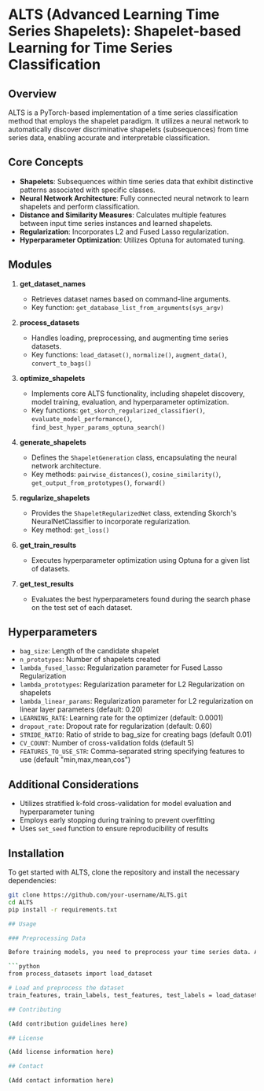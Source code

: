 # ALTS (Advanced Learning Time Series Shapelets): Shapelet-based Learning for Time Series Classification

## Overview

ALTS is a PyTorch-based implementation of a time series classification method that employs the shapelet paradigm. It utilizes a neural network to automatically discover discriminative shapelets (subsequences) from time series data, enabling accurate and interpretable classification.

## Core Concepts

- **Shapelets**: Subsequences within time series data that exhibit distinctive patterns associated with specific classes.
- **Neural Network Architecture**: Fully connected neural network to learn shapelets and perform classification.
- **Distance and Similarity Measures**: Calculates multiple features between input time series instances and learned shapelets.
- **Regularization**: Incorporates L2 and Fused Lasso regularization.
- **Hyperparameter Optimization**: Utilizes Optuna for automated tuning.

## Modules

1. **get_dataset_names**
   - Retrieves dataset names based on command-line arguments.
   - Key function: `get_database_list_from_arguments(sys_argv)`

2. **process_datasets**
   - Handles loading, preprocessing, and augmenting time series datasets.
   - Key functions: `load_dataset()`, `normalize()`, `augment_data()`, `convert_to_bags()`

3. **optimize_shapelets**
   - Implements core ALTS functionality, including shapelet discovery, model training, evaluation, and hyperparameter optimization.
   - Key functions: `get_skorch_regularized_classifier()`, `evaluate_model_performance()`, `find_best_hyper_params_optuna_search()`

4. **generate_shapelets**
   - Defines the `ShapeletGeneration` class, encapsulating the neural network architecture.
   - Key methods: `pairwise_distances()`, `cosine_similarity()`, `get_output_from_prototypes()`, `forward()`

5. **regularize_shapelets**
   - Provides the `ShapeletRegularizedNet` class, extending Skorch's NeuralNetClassifier to incorporate regularization.
   - Key method: `get_loss()`

6. **get_train_results**
   - Executes hyperparameter optimization using Optuna for a given list of datasets.

7. **get_test_results**
   - Evaluates the best hyperparameters found during the search phase on the test set of each dataset.

## Hyperparameters

- `bag_size`: Length of the candidate shapelet
- `n_prototypes`: Number of shapelets created
- `lambda_fused_lasso`: Regularization parameter for Fused Lasso Regularization
- `lambda_prototypes`: Regularization parameter for L2 Regularization on shapelets
- `lambda_linear_params`: Regularization parameter for L2 regularization on linear layer parameters (default: 0.20)
- `LEARNING_RATE`: Learning rate for the optimizer (default: 0.0001)
- `dropout_rate`: Dropout rate for regularization (default: 0.60)
- `STRIDE_RATIO`: Ratio of stride to bag_size for creating bags (default 0.01)
- `CV_COUNT`: Number of cross-validation folds (default 5)
- `FEATURES_TO_USE_STR`: Comma-separated string specifying features to use (default "min,max,mean,cos")

## Additional Considerations

- Utilizes stratified k-fold cross-validation for model evaluation and hyperparameter tuning
- Employs early stopping during training to prevent overfitting
- Uses `set_seed` function to ensure reproducibility of results

## Installation

To get started with ALTS, clone the repository and install the necessary dependencies:

```bash
git clone https://github.com/your-username/ALTS.git
cd ALTS
pip install -r requirements.txt

## Usage

### Preprocessing Data

Before training models, you need to preprocess your time series data. ALTS includes utilities for loading, normalizing, and augmenting datasets:

```python
from process_datasets import load_dataset

# Load and preprocess the dataset
train_features, train_labels, test_features, test_labels = load_dataset('YourDatasetName')

## Contributing

(Add contribution guidelines here)

## License

(Add license information here)

## Contact

(Add contact information here)
